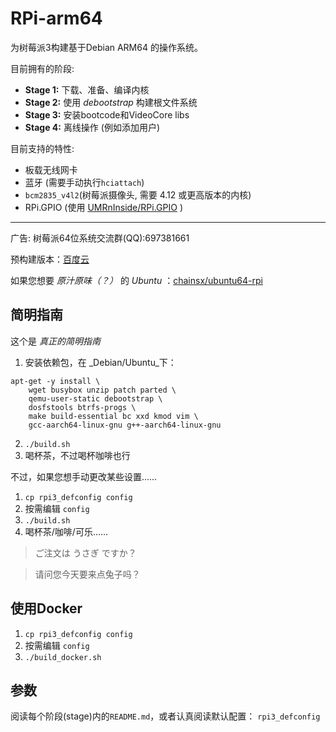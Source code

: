 # RPi-arm64
为树莓派3构建基于Debian ARM64 的操作系统。

目前拥有的阶段:

* **Stage 1:** 下载、准备、编译内核
* **Stage 2:** 使用 _debootstrap_ 构建根文件系统
* **Stage 3:** 安装bootcode和VideoCore libs
* **Stage 4:** 离线操作 (例如添加用户)

目前支持的特性:

* 板载无线网卡
* 蓝牙 (需要手动执行`hciattach`)
* `bcm2835_v4l2`(树莓派摄像头, 需要 4.12 或更高版本的内核)
* RPi.GPIO (使用 [UMRnInside/RPi.GPIO](https://github.com/UMRnInside/RPi.GPIO) )

************
广告:
树莓派64位系统交流群(QQ):697381661

预构建版本：[百度云](http://pan.baidu.com/s/1hsZVl1i)

如果您想要 _原汁原味（？）_ 的 _Ubuntu_ ：[chainsx/ubuntu64-rpi](https://github.com/chainsx/ubuntu64-rpi)

## 简明指南
这个是 _真正的简明指南_

1. 安装依赖包，在 _Debian/Ubuntu_下：
```
apt-get -y install \
    wget busybox unzip patch parted \
    qemu-user-static debootstrap \
    dosfstools btrfs-progs \
    make build-essential bc xxd kmod vim \
    gcc-aarch64-linux-gnu g++-aarch64-linux-gnu 
```

2. `./build.sh`
3. 喝杯茶，不过喝杯咖啡也行

不过，如果您想手动更改某些设置……

1. `cp rpi3_defconfig config`
2. 按需编辑 `config`
3. `./build.sh`
4. 喝杯茶/咖啡/可乐……

> ご注文は うさぎ ですか？

> 请问您今天要来点兔子吗？

## 使用Docker
1. `cp rpi3_defconfig config`
2. 按需编辑 `config`
3. `./build_docker.sh`

## 参数
阅读每个阶段(stage)内的`README.md`，或者认真阅读默认配置： `rpi3_defconfig`
